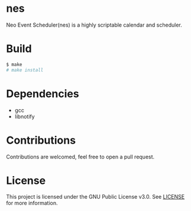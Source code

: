 # nes 

Neo Event Scheduler(nes) is a highly scriptable calendar and scheduler.
# Build

```sh
$ make
# make install
```
# Dependencies

- gcc
- libnotify

# Contributions
Contributions are welcomed, feel free to open a pull request.

# License
This project is licensed under the GNU Public License v3.0. See [LICENSE](https://github.com/night0721/nes/blob/master/LICENSE) for more information.
